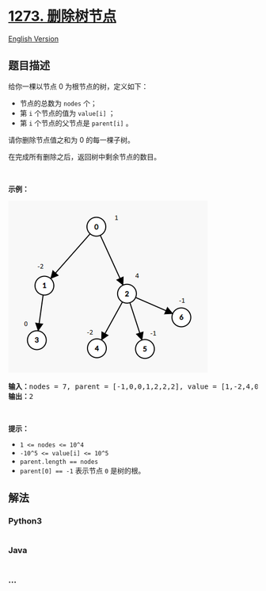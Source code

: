 # [1273. 删除树节点](https://leetcode-cn.com/problems/delete-tree-nodes)

[English Version](/solution/1200-1299/1273.Delete%20Tree%20Nodes/README_EN.md)

## 题目描述
<!-- 这里写题目描述 -->
<p>给你一棵以节点 0 为根节点的树，定义如下：</p>

<ul>
	<li>节点的总数为 <code>nodes</code> 个；</li>
	<li>第 <code>i</code> 个节点的值为 <code>value[i]</code> ；</li>
	<li>第 <code>i</code> 个节点的父节点是 <code>parent[i]</code> 。</li>
</ul>

<p>请你删除节点值之和为 0 的每一棵子树。</p>

<p>在完成所有删除之后，返回树中剩余节点的数目。</p>

<p> </p>

<p><strong>示例：</strong></p>

![](./images/1421_sample_1.png)

<pre><strong>输入：</strong>nodes = 7, parent = [-1,0,0,1,2,2,2], value = [1,-2,4,0,-2,-1,-1]
<strong>输出：</strong>2
</pre>

<p> </p>

<p><strong>提示：</strong></p>

<ul>
	<li><code>1 <= nodes <= 10^4</code></li>
	<li><code>-10^5 <= value[i] <= 10^5</code></li>
	<li><code>parent.length == nodes</code></li>
	<li><code>parent[0] == -1</code> 表示节点 <code>0</code> 是树的根。</li>
</ul>



## 解法
<!-- 这里可写通用的实现逻辑 -->


<!-- tabs:start -->

### **Python3**
<!-- 这里可写当前语言的特殊实现逻辑 -->

```python

```

### **Java**
<!-- 这里可写当前语言的特殊实现逻辑 -->

```java

```

### **...**
```

```

<!-- tabs:end -->
